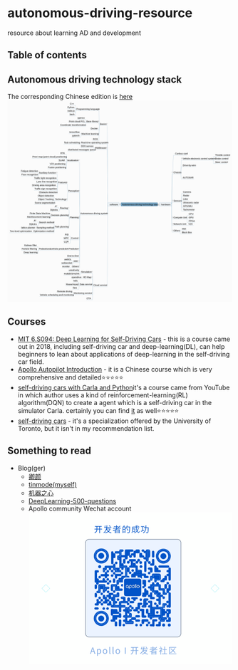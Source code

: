 # autonomous-driving-resource
resource about learning AD and development<br>
## Table of contents
## Autonomous driving technology stack
The corresponding Chinese edition is [here](https://naotu.baidu.com/file/73dc7a98ec0186eb6466af602bc02cce?token=10c131d90ea5e013)<br>
![](https://github.com/tinmodeHuang/autonomous-driving-resource/raw/master/technology_stack.png)

## Courses
* [MIT 6.S094: Deep Learning for Self-Driving Cars](https://selfdrivingcars.mit.edu/) - this is a course came out in 2018, including self-driving car and deep-learning(DL), can help beginners to lean about applications of deep-learning in the self-driving car field.<br>
* [Apollo Autopilot Introduction](http://bit.baidu.com/product?sort=%5Bobject%20Object%5D) - it is a Chinese course which is very comprehensive and detailed:star::star::star::star::star:<br>
* [self-driving cars with Carla and Python](https://www.youtube.com/watch?v=J1F32aVSYaU&list=PLQVvvaa0QuDeI12McNQdnTlWz9XlCa0uo)it's a course came from YouTube in which author uses a kind of reinforcement-learning(RL) algorithm(DQN) to create a agent which is a self-driving car in the simulator Carla. certainly you can find [it](https://www.bilibili.com/video/BV1v7411o7wr) as well:star::star::star::star::star:
* [self-driving cars](https://www.coursera.org/specializations/self-driving-cars?skipBrowseRedirect=true) - it's a specialization offered by the University of Toronto, but it isn't in my recommendation list.
## Something to read
* Blog(ger)
  * [卿颜](https://www.zhihu.com/people/tu-xing-16/posts)
  * [tinmode(myself)](https://www.zhihu.com/people/tinmode)
  * [机器之心](https://www.zhihu.com/org/ji-qi-zhi-xin-65)
  * [DeepLearning-500-questions](https://github.com/scutan90/DeepLearning-500-questions)
  * Apollo community Wechat account<br>![](https://github.com/tinmodeHuang/autonomous-driving-resource/raw/master/code.gif)

